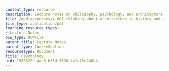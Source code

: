 ```yaml
---
content_type: resource
description: Lecture notes on philosophy, psychology, and architecture.
file: /media/courses/4-607-thinking-about-architecture-in-history-and-at-present-fall-2009/1558322b4ac8b31d5f38441c45c240b4_MIT4_607F09_lec09.pdf
file_type: application/pdf
learning_resource_types:
- Lecture Notes
ocw_type: OCWFile
parent_title: Lecture Notes
parent_type: CourseSection
resourcetype: Document
title: Psychology
uid: 1558322b-4ac8-b31d-5f38-441c45c240b4
---
```

